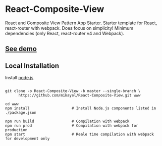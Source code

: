 # React-Composite-View
React and Composite View Pattern App Starter. Starter template for React, react-router with webpack. Does focus on simplicity! Minimum dependencies (only React, react-router v4  and Webpack).

## [See demo](https://webinos.com/React-Composite-View-Demo/)

## Local Installation

Install [node.js](https://nodejs.org)

```shell

git clone -o React-Composite-View -b master --single-branch \
      https://github.com/mikayel/React-Composite-View.git www
      
cd www
npm install                   # Install Node.js components listed in ./package.json

npm run build                 # Compilation with webpack
npm run prod                  # Compilation with webpack for production
npm start                     # Reale time compilation with webpack for development only
